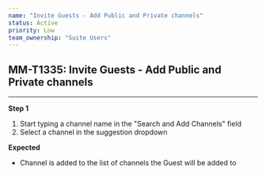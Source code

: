 ```yaml
---
name: "Invite Guests - Add Public and Private channels"
status: Active
priority: Low
team_ownership: "Suite Users"
---
```


## MM-T1335: Invite Guests - Add Public and Private channels

---

**Step 1**

1. Start typing a channel name in the "Search and Add Channels" field
2. Select a channel in the suggestion dropdown

**Expected**

- Channel is added to the list of channels the Guest will be added to
